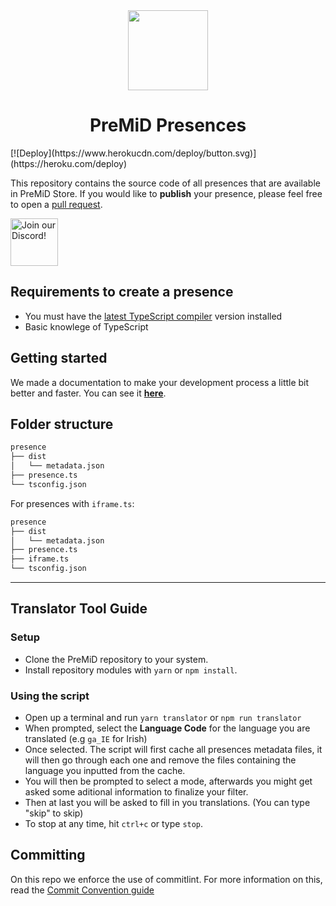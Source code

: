 <div align="center">
    <img src="https://avatars3.githubusercontent.com/u/46326568?s=400&amp;u=15e4a4988014780288d30ffb969fd1569fec23e6&amp;v=4" width="128px" style="max-width:100%;">
    <h1>PreMiD Presences</h1>
</div>
[![Deploy](https://www.herokucdn.com/deploy/button.svg)](https://heroku.com/deploy)

This repository contains the source code of all presences that are available in PreMiD Store. If you would like to <strong>publish</strong> your presence, please feel free to open a <a href="https://github.com/PreMiD/Presences/pulls">pull request</a>.

<div align="left">
    <a target="_blank" href="https://discord.premid.app/" title="Join our Discord!">
        <img  src="https://discordapp.com/api/guilds/493130730549805057/widget.png?style=banner2" height="76px" draggable="false" alt="Join our Discord!">
    </a>
</div>

## Requirements to create a presence

- You must have the [latest TypeScript compiler](https://www.typescriptlang.org/#download-links) version installed
- Basic knowlege of TypeScript

## Getting started

We made a documentation to make your development process a little bit better and faster. You can see it [**here**](https://docs.premid.app/dev/presence).

## Folder structure

```bash
presence
├── dist
│   └── metadata.json
├── presence.ts
└── tsconfig.json
```

For presences with `iframe.ts`:

```bash
presence
├── dist
│   └── metadata.json
├── presence.ts
├── iframe.ts
└── tsconfig.json
```

---

## Translator Tool Guide

### Setup

- Clone the PreMiD repository to your system.
- Install repository modules with `yarn` or `npm install`.

### Using the script

- Open up a terminal and run `yarn translator` or `npm run translator`
- When prompted, select the **Language Code** for the language you are translated (e.g `ga_IE` for Irish)
- Once selected. The script will first cache all presences metadata files, it will then go through each one and remove the files containing the language you inputted from the cache.
- You will then be prompted to select a mode, afterwards you might get asked some aditional information to finalize your filter.
- Then at last you will be asked to fill in you translations. (You can type "skip" to skip)
- To stop at any time, hit `ctrl+c` or type `stop`.

## Committing

On this repo we enforce the use of commitlint. For more information on this, read the [Commit Convention guide](./.github/COMMIT_CONVENTION.md)
